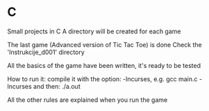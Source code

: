 # C

Small projects in C
A directory will be created for each game

The last game (Advanced version of Tic Tac Toe) is done
Check the 'Instrukcije_d001' directory

All the basics of the game have been written, it's ready to be tested

How to run it:
compile it with the option: -lncurses, e.g.
	gcc main.c -lncurses
and then:
	./a.out

All the other rules are explained when you run the game